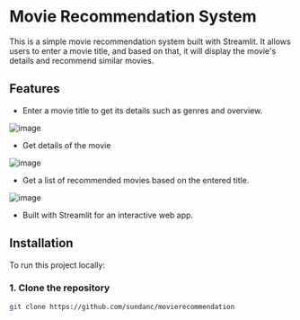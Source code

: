 # Movie Recommendation System

This is a simple movie recommendation system built with Streamlit. It allows users to enter a movie title, and based on that, it will display the movie's details and recommend similar movies.

## Features
- Enter a movie title to get its details such as genres and overview.

![image](https://github.com/user-attachments/assets/d4119e2b-0e8d-4969-a48a-f3621f68767d)

- Get details of the movie

![image](https://github.com/user-attachments/assets/a7cc1e39-a1da-4613-9ab9-03073e405a61)


- Get a list of recommended movies based on the entered title.

![image](https://github.com/user-attachments/assets/d43c8a22-6d45-4536-8d15-853b3cde0154)

- Built with Streamlit for an interactive web app.

## Installation

To run this project locally:

### 1. Clone the repository

```bash
git clone https://github.com/sundanc/movierecommendation

